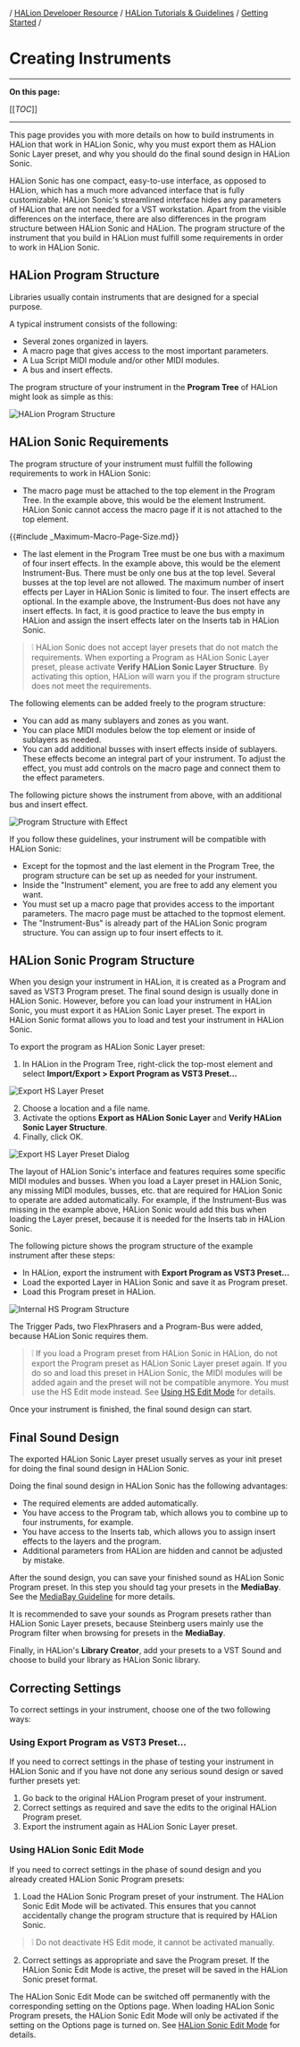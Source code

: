/ [HALion Developer Resource](../../HALion-Developer-Resource.md) / [HALion Tutorials & Guidelines](./HALion-Tutorials-Guidelines.md) / [Getting Started](./Getting-Started.md) /

# Creating Instruments

---

**On this page:**

[[_TOC_]]

---

This page provides you with more details on how to build instruments in HALion that work in HALion Sonic, why you must export them as HALion Sonic Layer preset, and why you should do the final sound design in HALion Sonic.

HALion Sonic has one compact, easy-to-use interface, as opposed to HALion, which has a much more advanced interface that is fully customizable. HALion Sonic's streamlined interface hides any parameters of HALion that are not needed for a VST workstation. Apart from the visible differences on the interface, there are also differences in the program structure between HALion Sonic and HALion. The program structure of the instrument that you build in HALion must fulfill some requirements in order to work in HALion Sonic.

## HALion Program Structure

Libraries usually contain instruments that are designed for a special purpose.

A typical instrument consists of the following:

* Several zones organized in layers.
* A macro page that gives access to the most important parameters.
* A Lua Script MIDI module and/or other MIDI modules.
* A bus and insert effects.

The program structure of your instrument in the **Program Tree** of HALion might look as simple as this:

![HALion Program Structure](../images/HALion-Program-Structure.png)

## HALion Sonic Requirements

The program structure of your instrument must fulfill the following requirements to work in HALion Sonic:

* The macro page must be attached to the top element in the Program Tree. In the example above, this would be the element Instrument. HALion Sonic cannot access the macro page if it is not attached to the top element.

{{#include _Maximum-Macro-Page-Size.md}}

* The last element in the Program Tree must be one bus with a maximum of four insert effects. In the example above, this would be the element Instrument-Bus. There must be only one bus at the top level. Several busses at the top level are not allowed. The maximum number of insert effects per Layer in HALion Sonic is limited to four. The insert effects are optional. In the example above, the Instrument-Bus does not have any insert effects. In fact, it is good practice to leave the bus empty in HALion and assign the insert effects later on the Inserts tab in HALion Sonic.

>&#10069; HALion Sonic does not accept layer presets that do not match the requirements. When exporting a Program as HALion Sonic Layer preset, please activate **Verify HALion Sonic Layer Structure**. By activating this option, HALion will warn you if the program structure does not meet the requirements. 

The following elements can be added freely to the program structure:

* You can add as many sublayers and zones as you want.
* You can place MIDI modules below the top element or inside of sublayers as needed.
* You can add additional busses with insert effects inside of sublayers. These effects become an integral part of your instrument. To adjust the effect, you must add controls on the macro page and connect them to the effect parameters.

The following picture shows the instrument from above, with an additional bus and insert effect.

![Program Structure with Effect](../images/HALion-Program-Structure-with-Effect.png)

If you follow these guidelines, your instrument will be compatible with HALion Sonic:

* Except for the topmost and the last element in the Program Tree, the program structure can be set up as needed for your instrument.
* Inside the "Instrument" element, you are free to add any element you want.
* You must set up a macro page that provides access to the important parameters. The macro page must be attached to the topmost element.
* The "Instrument-Bus" is already part of the HALion Sonic program structure. You can assign up to four insert effects to it.

## HALion Sonic Program Structure

When you design your instrument in HALion, it is created as a Program and saved as VST3 Program preset. The final sound design is usually done in HALion Sonic. However, before you can load your instrument in HALion Sonic, you must export it as HALion Sonic Layer preset. The export in HALion Sonic format allows you to load and test your instrument in HALion Sonic.

To export the program as HALion Sonic Layer preset:

1. In HALion in the Program Tree, right-click the top-most element and select **Import/Export > Export Program as VST3 Preset...**

![Export HS Layer Preset](../images/Export-HS-Layer-Preset.png)

2. Choose a location and a file name.
2. Activate the options **Export as HALion Sonic Layer** and **Verify HALion Sonic Layer Structure**.
2. Finally, click OK.

![Export HS Layer Preset Dialog](../images/Export-HS-Layer-Preset-Dialog.png)

The layout of HALion Sonic's interface and features requires some specific MIDI modules and busses. When you load a Layer preset in HALion Sonic, any missing MIDI modules, busses, etc. that are required for HALion Sonic to operate are added automatically. For example, if the Instrument-Bus was missing in the example above, HALion Sonic would add this bus when loading the Layer preset, because it is needed for the Inserts tab in HALion Sonic.

The following picture shows the program structure of the example instrument after these steps:

* In HALion, export the instrument with **Export Program as VST3 Preset...**
* Load the exported Layer in HALion Sonic and save it as Program preset.
* Load this Program preset in HALion.

![Internal HS Program Structure](../images/Internal-HS-Program-Structure.png)

The Trigger Pads, two FlexPhrasers and a Program-Bus were added, because HALion Sonic requires them.

>&#10069; If you load a Program preset from HALion Sonic in HALion, do not export the Program preset as HALion Sonic Layer preset again. If you do so and load this preset in HALion Sonic, the MIDI modules will be added again and the preset will not be compatible anymore. You must use the HS Edit mode instead. See [Using HS Edit Mode](#using-halion-sonic-edit-mode) for details.

Once your instrument is finished, the final sound design can start.

## Final Sound Design

The exported HALion Sonic Layer preset usually serves as your init preset for doing the final sound design in HALion Sonic.

Doing the final sound design in HALion Sonic has the following advantages:

* The required elements are added automatically.
* You have access to the Program tab, which allows you to combine up to four instruments, for example.
* You have access to the Inserts tab, which allows you to assign insert effects to the layers and the program.
* Additional parameters from HALion are hidden and cannot be adjusted by mistake.

After the sound design, you can save your finished sound as HALion Sonic Program preset. In this step you should tag your presets in the **MediaBay**. See the [MediaBay Guideline](./MediaBay-Guideline.md) for more details.

It is recommended to save your sounds as Program presets rather than HALion Sonic Layer presets, because Steinberg users mainly use the Program filter when browsing for presets in the **MediaBay**.

Finally, in HALion's **Library Creator**, add your presets to a VST Sound and choose to build your library as HALion Sonic library.

## Correcting Settings

To correct settings in your instrument, choose one of the two following ways:

### Using Export Program as VST3 Preset...

If you need to correct settings in the phase of testing your instrument in HALion Sonic and if you have not done any serious sound design or saved further presets yet:

1. Go back to the original HALion Program preset of your instrument.
1. Correct settings as required and save the edits to the original HALion Program preset.
1. Export the instrument again as HALion Sonic Layer preset.

### Using HALion Sonic Edit Mode

If you need to correct settings in the phase of sound design and you already created HALion Sonic Program presets:

1. Load the HALion Sonic Program preset of your instrument. The HALion Sonic Edit Mode will be activated. This ensures that you cannot accidentally change the program structure that is required by HALion Sonic.

>&#10069; Do not deactivate HS Edit mode, it cannot be activated manually.

2. Correct settings as appropriate and save the Program preset. If the HALion Sonic Edit Mode is active, the preset will be saved in the HALion Sonic preset format.

The HALion Sonic Edit Mode can be switched off permanently with the corresponding setting on the Options page. When loading HALion Sonic Program presets, the HALion Sonic Edit Mode will only be activated if the setting on the Options page is turned on. See [HALion Sonic Edit Mode](https://steinberg.help/halion/v7/en/halion/topics/global_functions_and_settings/options_editor_edit_section_r.html) for details.
